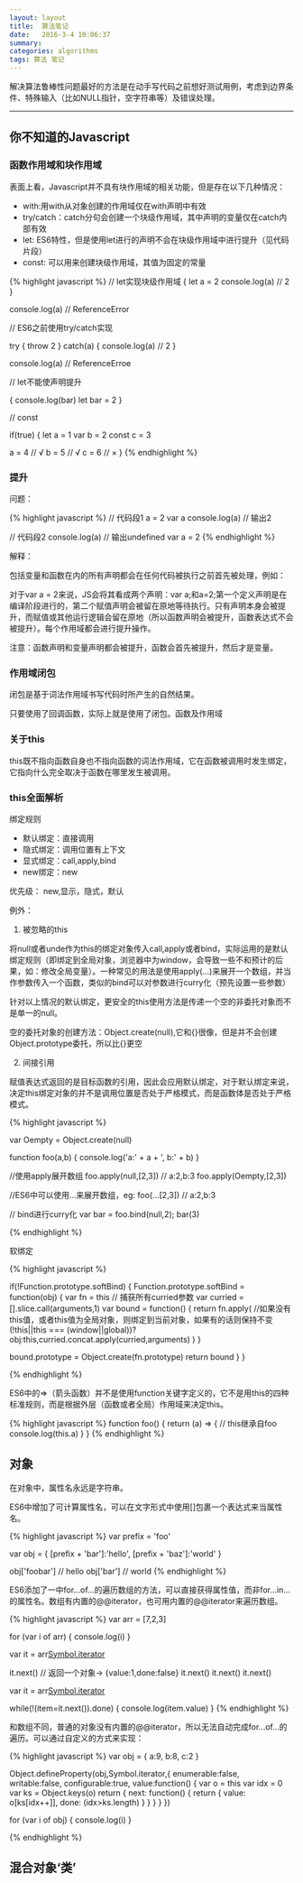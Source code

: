 ```yaml
---
layout: layout
title:  算法笔记
date:   2016-3-4 10:06:37
summary:
categories: algorithms
tags: 算法 笔记
---
```


解决算法鲁棒性问题最好的方法是在动手写代码之前想好测试用例，考虑到边界条件、特殊输入（比如NULL指针，空字符串等）及错误处理。

<hr>

## 你不知道的Javascript

### 函数作用域和块作用域

表面上看，Javascript并不具有块作用域的相关功能，但是存在以下几种情况：

- with:用with从对象创建的作用域仅在with声明中有效
- try/catch：catch分句会创建一个块级作用域，其中声明的变量仅在catch内部有效
- let: ES6特性，但是使用let进行的声明不会在块级作用域中进行提升（见代码片段）
- const: 可以用来创建块级作用域，其值为固定的常量

{% highlight javascript %}
// let实现块级作用域
{
  let a = 2
  console.log(a)  // 2
}

console.log(a)  // ReferenceError

// ES6之前使用try/catch实现

try {
  throw 2
} catch(a) {
  console.log(a)  // 2
}

console.log(a)  // ReferenceErroe

// let不能使声明提升

{
  console.log(bar)
  let bar = 2
}


// const

if(true) {
  let a = 1
  var b = 2
  const c = 3

  a = 4 // √
  b = 5 // √
  c = 6 // ×
}
{% endhighlight %}

### 提升

问题：

{% highlight javascript %}
// 代码段1
a = 2
var a
console.log(a)  // 输出2

// 代码段2
console.log(a)  // 输出undefined
var a = 2
{% endhighlight %}

解释：

包括变量和函数在内的所有声明都会在任何代码被执行之前首先被处理，例如：

对于var a = 2来说，JS会将其看成两个声明：var a;和a=2;第一个定义声明是在编译阶段进行的，第二个赋值声明会被留在原地等待执行。只有声明本身会被提升，而赋值或其他运行逻辑会留在原地（所以函数声明会被提升，函数表达式不会被提升）。每个作用域都会进行提升操作。

注意：函数声明和变量声明都会被提升，函数会首先被提升，然后才是变量。

### 作用域闭包

闭包是基于词法作用域书写代码时所产生的自然结果。

只要使用了回调函数，实际上就是使用了闭包。函数及作用域

### 关于this

this既不指向函数自身也不指向函数的词法作用域，它在函数被调用时发生绑定，它指向什么完全取决于函数在哪里发生被调用。

### this全面解析

绑定规则

- 默认绑定：直接调用
- 隐式绑定：调用位置有上下文
- 显式绑定：call,apply,bind
- new绑定：new

优先级： new,显示，隐式，默认

例外：

1. 被忽略的this

将null或者unde作为this的绑定对象传入call,apply或者bind，实际运用的是默认绑定规则（即绑定到全局对象，浏览器中为window，会导致一些不和预计的后果，如：修改全局变量）。一种常见的用法是使用apply(...)来展开一个数组，并当作参数传入一个函数，类似的bind可以对参数进行curry化（预先设置一些参数）

针对以上情况的默认绑定，更安全的this使用方法是传递一个空的非委托对象而不是单一的null。

空的委托对象的创建方法：Object.create(null),它和{}很像，但是并不会创建Object.prototype委托，所以比{}更空

2. 间接引用

赋值表达式返回的是目标函数的引用，因此会应用默认绑定，对于默认绑定来说，决定this绑定对象的并不是调用位置是否处于严格模式，而是函数体是否处于严格模式。

{% highlight javascript %}

var Oempty = Object.create(null)

function foo(a,b) {
  console.log('a:' + a + ', b:' + b)
}

//使用apply展开数组
foo.apply(null,[2,3])  // a:2,b:3
foo.apply(Oempty,[2,3])

//ES6中可以使用...来展开数组，eg:
foo(...[2,3])  // a:2,b:3

// bind进行curry化
var bar = foo.bind(null,2);
bar(3)

{% endhighlight %}

软绑定

{% highlight javascript %}

if(!Function.prototype.softBind) {
  Function.prototype.softBind = function(obj) {
  var fn = this
  // 捕获所有curried参数
  var curried = [].slice.call(arguments,1)
  var bound = function() {
  return fn.apply(
    //如果没有this值，或者this值为全局对象，则绑定到当前对象，如果有的话则保持不变
    (!this||this === (window||global))?obj:this,curried.concat.apply(curried,arguments)
  )
  }

  bound.prototype = Object.create(fn.prototype)
  return bound
  }
}

{% endhighlight %}

ES6中的=>（箭头函数）并不是使用function关键字定义的，它不是用this的四种标准规则，而是根据外层（函数或者全局）作用域来决定this。

{% highlight javascript %}
function foo() {
  return (a) => {
  // this继承自foo
  console.log(this.a)
  }
}
{% endhighlight %}


## 对象

在对象中，属性名永远是字符串。

ES6中增加了可计算属性名，可以在文字形式中使用[]包裹一个表达式来当属性名。

{% highlight javascript %}
var prefix = 'foo'

var obj = {
  [prefix + 'bar']:'hello',
  [prefix + 'baz']:'world'
}

obj['foobar'] // hello
obj['bar'] // world
{% endhighlight %}

ES6添加了一中for...of...的遍历数组的方法，可以直接获得属性值，而非for...in...的属性名。数组有内置的@@iterator，也可用内置的@@iterator来遍历数组。

{% highlight javascript %}
var arr = [7,2,3]

for (var i of arr) {
  console.log(i)
}

var it = arr[Symbol.iterator]()

it.next()  // 返回一个对象-> {value:1,done:false}
it.next()
it.next()
it.next()

var it = arr[Symbol.iterator]()

while(!(item=it.next()).done) {
  console.log(item.value)
}
{% endhighlight %}

和数组不同，普通的对象没有内置的@@iterator，所以无法自动完成for...of...的遍历。可以通过自定义的方式来实现：

{% highlight javascript %}
var obj = {
  a:9,
  b:8,
  c:2
}

Object.defineProperty(obj,Symbol.iterator,{
  enumerable:false,
  writable:false,
  configurable:true,
  value:function() {
    var o = this
    var idx = 0
    var ks = Object.keys(o)
    return {
      next: function() {
        return {
          value: o[ks[idx++]],
          done: (idx>ks.length)
      }
    }
  }
  }
})

for (var i of obj) {
  console.log(i)
}

{% endhighlight %}


## 混合对象‘类’

